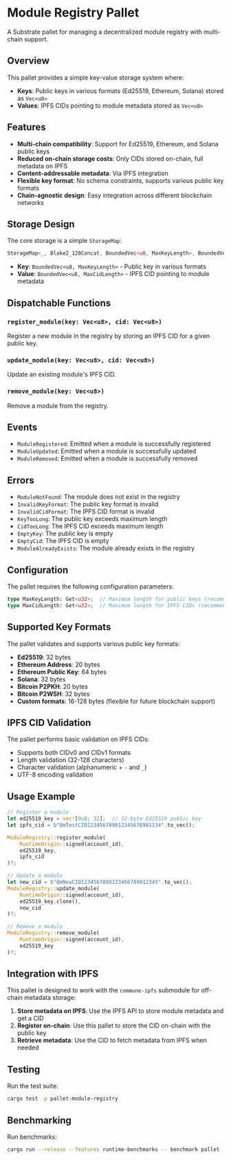 # Module Registry Pallet

A Substrate pallet for managing a decentralized module registry with multi-chain support.

## Overview

This pallet provides a simple key-value storage system where:
- **Keys**: Public keys in various formats (Ed25519, Ethereum, Solana) stored as `Vec<u8>`
- **Values**: IPFS CIDs pointing to module metadata stored as `Vec<u8>`

## Features

- **Multi-chain compatibility**: Support for Ed25519, Ethereum, and Solana public keys
- **Reduced on-chain storage costs**: Only CIDs stored on-chain, full metadata on IPFS
- **Content-addressable metadata**: Via IPFS integration
- **Flexible key format**: No schema constraints, supports various public key formats
- **Chain-agnostic design**: Easy integration across different blockchain networks

## Storage Design

The core storage is a simple `StorageMap`:
```rust
StorageMap<_, Blake2_128Concat, BoundedVec<u8, MaxKeyLength>, BoundedVec<u8, MaxCidLength>, OptionQuery>
```

- **Key**: `BoundedVec<u8, MaxKeyLength>` - Public key in various formats
- **Value**: `BoundedVec<u8, MaxCidLength>` - IPFS CID pointing to module metadata

## Dispatchable Functions

### `register_module(key: Vec<u8>, cid: Vec<u8>)`
Register a new module in the registry by storing an IPFS CID for a given public key.

### `update_module(key: Vec<u8>, cid: Vec<u8>)`
Update an existing module's IPFS CID.

### `remove_module(key: Vec<u8>)`
Remove a module from the registry.

## Events

- `ModuleRegistered`: Emitted when a module is successfully registered
- `ModuleUpdated`: Emitted when a module is successfully updated
- `ModuleRemoved`: Emitted when a module is successfully removed

## Errors

- `ModuleNotFound`: The module does not exist in the registry
- `InvalidKeyFormat`: The public key format is invalid
- `InvalidCidFormat`: The IPFS CID format is invalid
- `KeyTooLong`: The public key exceeds maximum length
- `CidTooLong`: The IPFS CID exceeds maximum length
- `EmptyKey`: The public key is empty
- `EmptyCid`: The IPFS CID is empty
- `ModuleAlreadyExists`: The module already exists in the registry

## Configuration

The pallet requires the following configuration parameters:

```rust
type MaxKeyLength: Get<u32>;  // Maximum length for public keys (recommended: 128)
type MaxCidLength: Get<u32>;  // Maximum length for IPFS CIDs (recommended: 128)
```

## Supported Key Formats

The pallet validates and supports various public key formats:
- **Ed25519**: 32 bytes
- **Ethereum Address**: 20 bytes
- **Ethereum Public Key**: 64 bytes
- **Solana**: 32 bytes
- **Bitcoin P2PKH**: 20 bytes
- **Bitcoin P2WSH**: 32 bytes
- **Custom formats**: 16-128 bytes (flexible for future blockchain support)

## IPFS CID Validation

The pallet performs basic validation on IPFS CIDs:
- Supports both CIDv0 and CIDv1 formats
- Length validation (32-128 characters)
- Character validation (alphanumeric + `-` and `_`)
- UTF-8 encoding validation

## Usage Example

```rust
// Register a module
let ed25519_key = vec![0u8; 32];  // 32-byte Ed25519 public key
let ipfs_cid = b"QmTestCID123456789012345678901234".to_vec();

ModuleRegistry::register_module(
    RuntimeOrigin::signed(account_id),
    ed25519_key,
    ipfs_cid
)?;

// Update a module
let new_cid = b"QmNewCID1234567890123456789012345".to_vec();
ModuleRegistry::update_module(
    RuntimeOrigin::signed(account_id),
    ed25519_key.clone(),
    new_cid
)?;

// Remove a module
ModuleRegistry::remove_module(
    RuntimeOrigin::signed(account_id),
    ed25519_key
)?;
```

## Integration with IPFS

This pallet is designed to work with the `commune-ipfs` submodule for off-chain metadata storage:

1. **Store metadata on IPFS**: Use the IPFS API to store module metadata and get a CID
2. **Register on-chain**: Use this pallet to store the CID on-chain with the public key
3. **Retrieve metadata**: Use the CID to fetch metadata from IPFS when needed

## Testing

Run the test suite:
```bash
cargo test -p pallet-module-registry
```

## Benchmarking

Run benchmarks:
```bash
cargo run --release --features runtime-benchmarks -- benchmark pallet --pallet pallet_module_registry --extrinsic "*"
```
